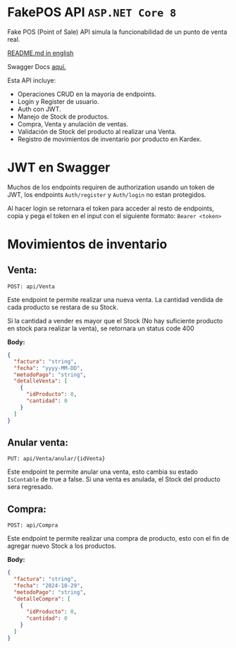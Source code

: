 # FakePOS API `ASP.NET Core 8`
Fake POS (Point of Sale) API simula la funcionabilidad de un punto de venta real.

[README.md in english](./README.en.md)

Swagger Docs [aquí.](https://fakeposapi.azurewebsites.net/swagger/index.html)

Esta API incluye:

 - Operaciones CRUD en la mayoria de endpoints.
 - Login y Register de usuario.
 - Auth con JWT.
 - Manejo de Stock de productos.
 - Compra, Venta y anulación de ventas.
 - Validación de Stock del producto al realizar una Venta.
 - Registro de movimientos de inventario por producto en Kardex.

# JWT en Swagger
Muchos de los endpoints requiren de authorization usando un token de JWT, los endpoints `Auth/register` y `Auth/login` no estan protegidos.

Al hacer login se retornara el token para acceder al resto de endpoints, copia y pega el token en el input con el siguiente formato: `Bearer <token>`

# Movimientos de inventario

## Venta:
    POST: api/Venta
Este endpoint te permite realizar una nueva venta. La cantidad vendida de cada producto se restara de su Stock.

Si la cantidad a vender es mayor que el Stock (No hay suficiente producto en stock para realizar la venta), se retornara un status code 400

**Body:**
```json
{
  "factura": "string",
  "fecha": "yyyy-MM-DD",
  "metodoPago": "string",
  "detalleVenta": [
    {
      "idProducto": 0,
      "cantidad": 0
    }
  ]
}
```

## Anular venta:
    PUT: api/Venta/anular/{idVenta}
Este endpoint te permite anular una venta, esto cambia su estado `IsContable` de true a false.
Si una venta es anulada, el Stock del producto sera regresado.

## Compra:

    POST: api/Compra
Este endpoint te permite realizar una compra de producto, esto con el fin de agregar nuevo Stock a los productos.

**Body:**
```json
{
  "factura": "string",
  "fecha": "2024-10-29",
  "metodoPago": "string",
  "detalleCompra": [
    {
      "idProducto": 0,
      "cantidad": 0
    }
  ]
}
```
